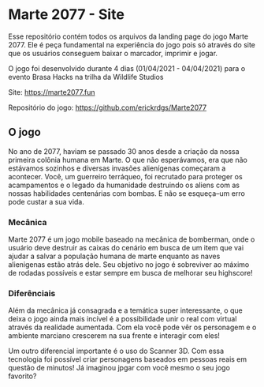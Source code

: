 # Marte 2077 - Site

Esse repositório contém todos os arquivos da landing page do jogo Marte 2077. Ele é peça fundamental na experiência do jogo pois só através do site que os usuários conseguem baixar o marcador, imprimir e jogar.

O jogo foi desenvolvido durante 4 dias (01/04/2021 - 04/04/2021) para o evento Brasa Hacks na trilha da Wildlife Studios

Site: https://marte2077.fun

Repositório do jogo: https://github.com/erickrdgs/Marte2077

## O jogo
No ano de 2077, haviam se passado 30 anos desde a criação da nossa primeira colônia humana em Marte. O que não esperávamos, era que não estávamos sozinhos e diversas invasões alienígenas começaram a acontecer. Você, um guerreiro terráqueo, foi recrutado para proteger os acampamentos e o legado da humanidade destruindo os aliens com as nossas habilidades centenárias com bombas. E não se esqueça–um erro pode custar a sua vida.

### Mecânica
Marte 2077 é um jogo mobile baseado na mecânica de bomberman, onde o usuário deve destruir as caixas do cenário em busca de um item que vai ajudar a salvar a população humana de marte enquanto as naves alienigenas estão atrás dele. 
Seu objetivo no jogo é sobreviver ao máximo de rodadas possíveis e estar sempre em busca de melhorar seu highscore!

### Diferênciais
Além da mecânica já consagrada e a temática super interessante, o que deixa o jogo ainda mais incível é a possibilidade unir o real com virtual através da realidade aumentada. Com ela você pode vêr os personagem e o ambiente marciano crescerem na sua frente e interagir com eles!

Um outro diferencial importante é o uso do Scanner 3D. Com essa tecnologia foi possível criar personagens baseados em pessoas reais em questão de minutos! Já imaginou jpgar com você mesmo o seu jogo favorito? 
